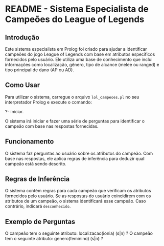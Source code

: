# README - Sistema Especialista de Campeões do League of Legends

## Introdução
Este sistema especialista em Prolog foi criado para ajudar a identificar campeões do jogo League of Legends com base em atributos específicos fornecidos pelo usuário. Ele utiliza uma base de conhecimento que inclui informações como localização, gênero, tipo de alcance (melee ou ranged) e tipo principal de dano (AP ou AD).

## Como Usar
Para utilizar o sistema, carregue o arquivo `lol_campeoes.pl` no seu interpretador Prolog e execute o comando:

?- iniciar.

O sistema irá iniciar e fazer uma série de perguntas para identificar o campeão com base nas respostas fornecidas.

## Funcionamento
O sistema faz perguntas ao usuário sobre os atributos do campeão. Com base nas respostas, ele aplica regras de inferência para deduzir qual campeão está sendo descrito.

## Regras de Inferência
O sistema contém regras para cada campeão que verificam os atributos fornecidos pelo usuário. Se as respostas do usuário coincidirem com os atributos de um campeão, o sistema identificará esse campeão. Caso contrário, indicará `desconhecido`.

## Exemplo de Perguntas

O campeão tem o seguinte atributo: localizacao(ionia) (s|n) ? O campeão tem o seguinte atributo: genero(feminino) (s|n) ?